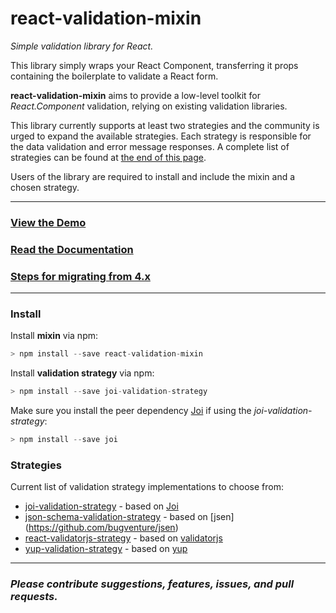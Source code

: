 # react-validation-mixin
_Simple validation library for React._

This library simply wraps your React Component, transferring it props containing the boilerplate to validate a React form.

**react-validation-mixin** aims to provide a low-level toolkit for _React.Component_ validation, relying on existing validation libraries.

This library currently supports at least two strategies and the community is urged to expand the available strategies. Each strategy is responsible for the data validation and error message responses. A complete list of strategies can be found at [the end of this page](#strategies).

Users of the library are required to install and include the mixin and a chosen strategy.

---

### [View the Demo](http://jurassix.github.io/react-validation-mixin/)

### [Read the Documentation](http://jurassix.gitbooks.io/docs-react-validation-mixin/content/overview/index.html)

### [Steps for migrating from 4.x](http://jurassix.gitbooks.io/docs-react-validation-mixin/content/overview/migration-to-5.html)

---

### Install

Install **mixin** via npm:

```javascript
> npm install --save react-validation-mixin
```

Install **validation strategy** via npm:

```javascript
> npm install --save joi-validation-strategy
```

Make sure you install the peer dependency [Joi](https://github.com/hapijs/joi) if using the _joi-validation-strategy_:

```javascript
> npm install --save joi
```

### Strategies

Current list of validation strategy implementations to choose from:

* [joi-validation-strategy](https://github.com/jurassix/joi-validation-strategy) - based on [Joi](https://github.com/hapijs/joi)
* [json-schema-validation-strategy](https://github.com/jefersondaniel/json-schema-validation-strategy) - based on [jsen]
(https://github.com/bugventure/jsen)
* [react-validatorjs-strategy](https://github.com/TheChech/react-validatorjs-strategy) - based on [validatorjs](https://github.com/skaterdav85/validatorjs)
* [yup-validation-strategy](https://www.npmjs.com/package/yup-validation-strategy) - based on [yup](https://github.com/jquense/yup)

---

### _Please contribute suggestions, features, issues, and pull requests._
